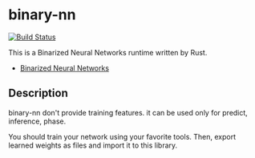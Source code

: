 # binary-nn

[![Build Status](https://travis-ci.org/ttakamura/binary-nn-rust.svg?branch=master)](https://travis-ci.org/ttakamura/binary-nn-rust)

This is a Binarized Neural Networks runtime written by Rust.

* [Binarized Neural Networks](https://arxiv.org/abs/1602.02830)

## Description

binary-nn don't provide training features. it can be used only for predict, inference, phase.

You should train your network using your favorite tools. Then, export learned weights as files and import it to this library.
